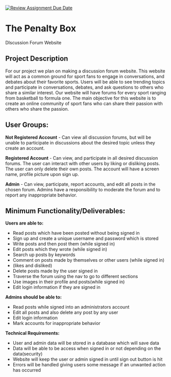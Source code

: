[![Review Assignment Due Date](https://classroom.github.com/assets/deadline-readme-button-24ddc0f5d75046c5622901739e7c5dd533143b0c8e959d652212380cedb1ea36.svg)](https://classroom.github.com/a/enf2qyfT)
# **The Penalty Box**

DIscussion Forum Website

## Project Description

For our project we plan on making a discussion forum website. This website will act as a common ground for sport fans to engage in conversations, and debates about their favorite sports. Users will be able to see trending topics and participate in conversations, debates, and ask questions to others who share a similar interest. Our website will have forums for every sport ranging from basketball to formula one. The main objective for this website is to create an online community of sport fans who can share their passion with others who share the passion.

## User Groups:

**Not Registered Account** - Can view all discussion forums, but will be unable to participate in discussions about the desired topic unless they create an account.

**Registered Account** - Can view, and participate in all desired discussion forums. The user can interact with other users by liking or disliking posts. The user can only delete their own posts. The account will have a screen name, profile picture upon sign up.

**Admin** - Can view, participate, report accounts, and edit all posts in the chosen forum. Admins have a responsibility to moderate the forum and to report any inappropriate behavior.

## Minimum Functionality/Deliverables:

**Users are able to:**

- Read posts which have been posted without being signed in
- Sign up and create a unique username and password which is stored
- Write posts and then post them (while signed in)
- Edit posts which they wrote (while signed in)
- Search up posts by keywords
- Comment on posts made by themselves or other users (while signed in)
- (likes and disliked)
- Delete posts made by the user signed in
- Traverse the forum using the nav to go to different sections
- Use images in their profile and posts(while signed in)
- Edit login information if they are signed in

**Admins should be able to:**

- Read posts while signed into an administrators account
- Edit all posts and also delete any post by any user
- Edit login information
- Mark accounts for inappropriate behavior

**Technical Requirements:**

- User and admin data will be stored in a database which will save data
- Data will be able to be access when signed in or not depending on the data(security)
- Website will keep the user or admin signed in until sign out button is hit
- Errors will be handled giving users some message if an unwanted action has occurred
